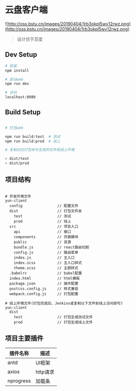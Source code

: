 # 云盘客户端

![http://oss.bstu.cn/images/20190404/1rb3okpl5wv12rwz.png](http://oss.bstu.cn/images/20190404/1rb3okpl5wv12rwz.png)

> 设计仿于百度

## Dev Setup

``` bash
# 安装
npm install

# 启动web
npm run dev

# 访问
localhost:8080

```

## Build Setup

``` bash

# 打包web

npm run build:test  # 测试
npm run build:prod  # 线上

# 复制对应打包命令生成的文件到线上环境

> dist/test
> dist/prod

```

## 项目结构

```

# 开发环境文件
yun-client
  config                // 配置文件
  dist                  // 打包文件夹
    test                // 测试
    prod                // 线上
  src                   // 项目入口
    api                 // 接口
    components          // 页面模块
    public              // 资源
    bundle.js           // react路由切割
    config.js           // 路由菜单
    index.js            // 主入口
    index.scss          // 主入口样式
    theme.scss          // 主题样式
  .babelrc              // babel配置
  index.html            // html模板
  package.json          // 插件配置
  postcss.config.js     // 样式兼容
  webpack.config.js     // 打包配置

# 线上环境文件(打包完成后，Jenkins或复制以下文件到线上访问即可)
yun-client
  dist
    test                // 打包生成测试文件
    prod                // 打包生成线上文件

```

## 项目主要插件

插件名称|描述
----|----
antd|UI框架
axios|http请求
nprogress|加载条
